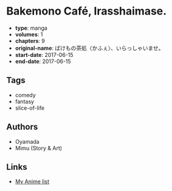 # Bakemono Café, Irasshaimase.

-   **type**: manga
-   **volumes**: 1
-   **chapters**: 9
-   **original-name**: ばけもの茶処〈かふぇ〉、いらっしゃいませ。
-   **start-date**: 2017-06-15
-   **end-date**: 2017-06-15

## Tags

-   comedy
-   fantasy
-   slice-of-life

## Authors

-   Oyamada
-   Mimu (Story & Art)

## Links

-   [My Anime list](https://myanimelist.net/manga/107568/Bakemono_Caf%C3%A9_Irasshaimase)
